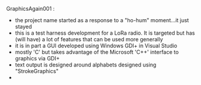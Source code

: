 GraphicsAgain001 : 

 - the project name started as a response to a "ho-hum" moment...it just stayed
 - this is a test harness development for a LoRa radio. It is targeted but has
   (will have) a lot of features that can be used more generally
 - it is in part a GUI developed using Windows GDI+ in Visual Studio
 - mostly 'C' but takes advantage of the Microsoft 'C++' interface to graphics
   via GDI+
 - text output is designed around alphabets designed using "StrokeGraphics"
 - 
